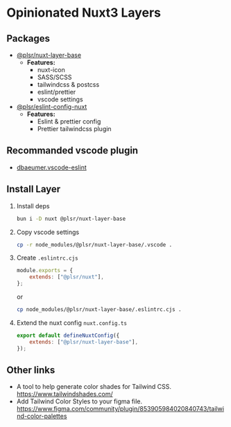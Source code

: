 # Opinionated Nuxt3 Layers

## Packages

- [@plsr/nuxt-layer-base](https://www.npmjs.com/package/@plsr/nuxt-layer-base)
    - **Features:**
        - nuxt-icon
        - SASS/SCSS
        - tailwindcss & postcss
        - eslint/prettier
        - vscode settings
- [@plsr/eslint-config-nuxt](https://www.npmjs.com/package/@plsr/eslint-config-nuxt)
    - **Features:**
        - Eslint & prettier config
        - Prettier tailwindcss plugin

## Recommanded vscode plugin

- [dbaeumer.vscode-eslint](https://marketplace.visualstudio.com/items?itemName=dbaeumer.vscode-eslint)

## Install Layer

1. Install deps
    ```bash
    bun i -D nuxt @plsr/nuxt-layer-base
    ```

2. Copy vscode settings
    ```bash
    cp -r node_modules/@plsr/nuxt-layer-base/.vscode .
    ```

3. Create `.eslintrc.cjs`
    ```js
    module.exports = {
        extends: ["@plsr/nuxt"],
    };
    ```
    or
    ```bash
    cp node_modules/@plsr/nuxt-layer-base/.eslintrc.cjs .
    ```

4. Extend the nuxt config `nuxt.config.ts`
    ```js
    export default defineNuxtConfig({
        extends: ["@plsr/nuxt-layer-base"],
    });
    ```

## Other links

- A tool to help generate color shades for Tailwind CSS. https://www.tailwindshades.com/
- Add Tailwind Color Styles to your figma file. https://www.figma.com/community/plugin/853905984020840743/tailwind-color-palettes
